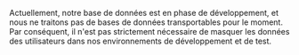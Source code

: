 Actuellement, notre base de données est en phase de développement, et nous ne traitons pas de bases de données transportables pour le moment. Par conséquent, il n'est pas strictement nécessaire de masquer les données des utilisateurs dans nos environnements de développement et de test.